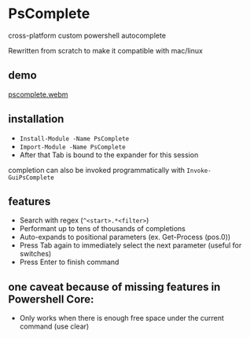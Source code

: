 # PsComplete
cross-platform custom powershell autocomplete

Rewritten from scratch to make it compatible with mac/linux

## demo  

[pscomplete.webm](_resources/pscomplete.webm)

## installation

- `Install-Module -Name PsComplete`
- `Import-Module -Name PsComplete`
- After that Tab is bound to the expander for this session

completion can also be invoked programmatically with `Invoke-GuiPsComplete`


## features

- Search with regex (`^<start>.*<filter>`)
- Performant up to tens of thousands of completions
- Auto-expands to positional parameters (ex. Get-Process (pos.0))
- Press Tab again to immediately select the next parameter (useful for switches)
- Press Enter to finish command

## one caveat because of missing features in Powershell Core:

- Only works when there is enough free space under the current command (use clear)

<!-- 
- the color Black does not exist in windows, it's the background color. however it does exist on linux
- blank color (-1) only exists on linux, throws an exception on windows
- the coordinate systems of linux pwsh and windows are different (windows coordinates are -1)
- there is no way to access the buffer on linux, but it can be overridden with a new array which is destructive to previous screen contents
- there is no way to fill a rectangle on linux using SetBufferContents 
-->


